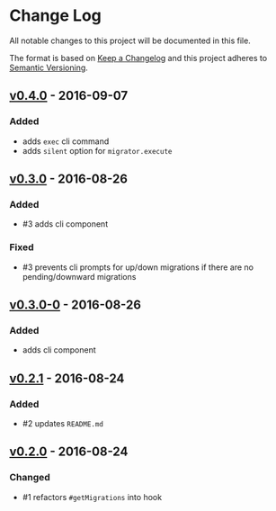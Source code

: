 # Change Log
All notable changes to this project will be documented in this file.

The format is based on [Keep a Changelog](http://keepachangelog.com/)
and this project adheres to [Semantic Versioning](http://semver.org/).

## [v0.4.0] - 2016-09-07

### Added
- adds `exec` cli command
- adds `silent` option for `migrator.execute`



## [v0.3.0] - 2016-08-26

### Added
- #3 adds cli component

### Fixed
- #3 prevents cli prompts for up/down migrations if there are no pending/downward migrations



## [v0.3.0-0] - 2016-08-26

### Added
- adds cli component



## [v0.2.1] - 2016-08-24

### Added
- #2 updates `README.md`



## [v0.2.0] - 2016-08-24

### Changed
- #1 refactors `#getMigrations` into hook



[Unreleased]: https://github.com/cludden/termigrator/compare/v0.4.0...HEAD
[v0.4.0]: https://github.com/cludden/termigrator/compare/v0.3.0...v0.4.0
[v0.3.0]: https://github.com/GaiamTV/gaia-core-api/compare/v0.2.1...v0.3.0
[v0.3.0-0]: https://github.com/GaiamTV/gaia-core-api/compare/v0.2.1...v0.3.0-0
[v0.2.1]: https://github.com/GaiamTV/gaia-core-api/compare/v0.2.0...v0.2.1
[v0.2.0]: https://github.com/GaiamTV/gaia-core-api/compare/v0.1.0...v0.2.0
